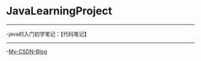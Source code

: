 # JavaLearningProject
***
-java的入门初学笔记：【代码笔记】
***
  -[My-CSDN-Blog](http://blog.csdn.net/godevelop)
